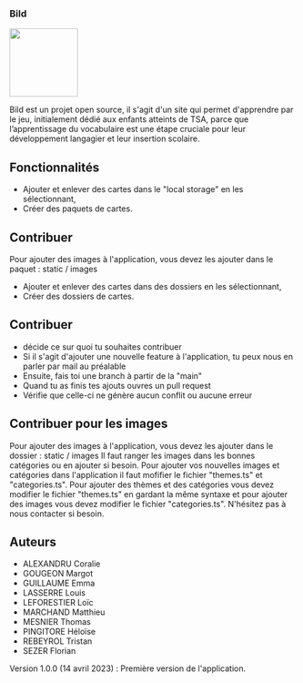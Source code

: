 ### Bild

<img src="https://bild.vercel.app/images/mainlogo.png" width="120"/>

Bild est un projet open source, il s'agit d'un site qui permet d'apprendre par le jeu, initialement dédié aux enfants atteints de TSA, parce que l’apprentissage du vocabulaire est une étape cruciale pour leur développement langagier et leur insertion scolaire.

## Fonctionnalités

- Ajouter et enlever des cartes dans le "local storage" en les sélectionnant,
- Créer des paquets de cartes.

## Contribuer

Pour ajouter des images à l'application, vous devez les ajouter dans le paquet : static / images

- Ajouter et enlever des cartes dans des dossiers en les sélectionnant,
- Créer des dossiers de cartes.

## Contribuer

- décide ce sur quoi tu souhaites contribuer
- Si il s'agit d'ajouter une nouvelle feature à l'application, tu peux nous en parler par mail au préalable
- Ensuite, fais toi une branch à partir de la "main"
- Quand tu as finis tes ajouts ouvres un pull request
- Vérifie que celle-ci ne génère aucun conflit ou aucune erreur

## Contribuer pour les images

Pour ajouter des images à l'application, vous devez les ajouter dans le dossier : static / images
Il faut ranger les images dans les bonnes catégories ou en ajouter si besoin.
Pour ajouter vos nouvelles images et catégories dans l'application il faut mofifier le fichier "themes.ts" et "categories.ts".
Pour ajouter des thèmes et des catégories vous devez modifier le fichier "themes.ts" en gardant la même syntaxe et pour ajouter des images vous devez modifier le fichier "categories.ts".
N'hésitez pas à nous contacter si besoin.

## Auteurs

- ALEXANDRU Coralie
- GOUGEON Margot
- GUILLAUME Emma
- LASSERRE Louis
- LEFORESTIER Loïc
- MARCHAND Matthieu
- MESNIER Thomas
- PINGITORE Héloïse
- REBEYROL Tristan
- SEZER Florian

Version 1.0.0 (14 avril 2023) : Première version de l'application.
